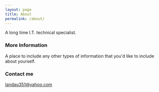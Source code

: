 ```yaml
---
layout: page
title: About
permalink: /about/
---
```


A long time I.T. technical specialist.

### More Information

A place to include any other types of information that you'd like to include about yourself. 

### Contact me

[landau351@yahoo.com](mailto:landau351@yahoo.com)